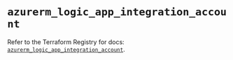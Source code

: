 # `azurerm_logic_app_integration_account`

Refer to the Terraform Registry for docs: [`azurerm_logic_app_integration_account`](https://registry.terraform.io/providers/hashicorp/azurerm/4.10.0/docs/resources/logic_app_integration_account).
